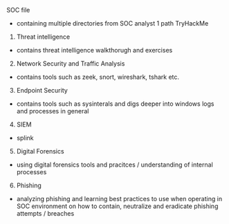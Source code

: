 SOC file 

- containing multiple directories from SOC analyst 1 path TryHackMe

1. Threat intelligence 
- contains threat intelligence walkthorugh and exercises
2. Network Security and Traffic Analysis
- contains tools such as zeek, snort, wireshark, tshark etc.
3. Endpoint Security
- contains tools such as sysinterals and digs deeper into windows logs and processes in general
4. SIEM
- splink
5. Digital Forensics
- using digital forensics tools and pracitces / understanding of internal processes
6. Phishing
- analyzing phishing and learning best practices to use when operating in SOC environment on how to contain, neutralize and eradicate phishing attempts / breaches
